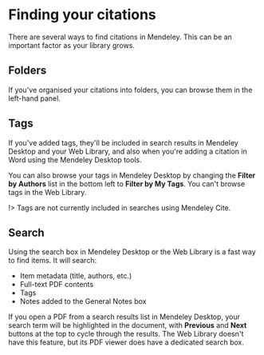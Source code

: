 # Finding your citations

There are several ways to find citations in Mendeley. This can be an important factor as your library grows.

## Folders

If you've organised your citations into folders, you can browse them in the left-hand panel.

## Tags

If you've added tags, they'll be included in search results in Mendeley Desktop and your Web Library, and also when you're adding a citation in Word using the Mendeley Desktop tools.

You can also browse your tags in Mendeley Desktop by changing the **Filter by Authors** list in the bottom left to **Filter by My Tags**. You can't browse tags in the Web Library.

!> Tags are not currently included in searches using Mendeley Cite.

## Search

Using the search box in Mendeley Desktop or the Web Library is a fast way to find items. It will search:

- Item metadata (title, authors, etc.)
- Full-text PDF contents
- Tags
- Notes added to the General Notes box

If you open a PDF from a search results list in Mendeley Desktop, your search term will be highlighted in the document, with **Previous** and **Next** buttons at the top to cycle through the results. The Web Library doesn't have this feature, but its PDF viewer does have a dedicated search box.
